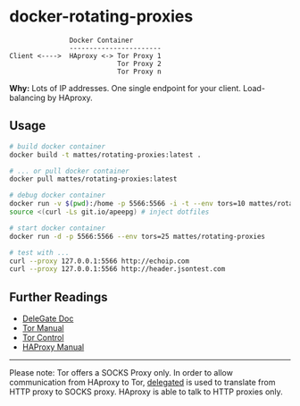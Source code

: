 docker-rotating-proxies
=======================

```
               Docker Container
               -----------------------
Client <---->  HAproxy <-> Tor Proxy 1
                           Tor Proxy 2
                           Tor Proxy n
```

__Why:__ Lots of IP addresses. One single endpoint for your client.
Load-balancing by HAproxy.

Usage
-----

```bash
# build docker container
docker build -t mattes/rotating-proxies:latest .

# ... or pull docker container
docker pull mattes/rotating-proxies:latest

# debug docker container
docker run -v $(pwd):/home -p 5566:5566 -i -t --env tors=10 mattes/rotating-proxies /bin/bash
source <(curl -Ls git.io/apeepg) # inject dotfiles

# start docker container
docker run -d -p 5566:5566 --env tors=25 mattes/rotating-proxies

# test with ...
curl --proxy 127.0.0.1:5566 http://echoip.com
curl --proxy 127.0.0.1:5566 http://header.jsontest.com
```


Further Readings
----------------

 * [DeleGate Doc](http://www.delegate.org/delegate/Manual.htm)
 * [Tor Manual](https://www.torproject.org/docs/tor-manual.html.en)
 * [Tor Control](https://www.thesprawl.org/research/tor-control-protocol/)
 * [HAProxy Manual](http://cbonte.github.io/haproxy-dconv/configuration-1.5.html)

--------------

Please note: Tor offers a SOCKS Proxy only. In order to allow communication
from HAproxy to Tor, [delegated](http://www.delegate.org/delegate/) 
is used to translate from HTTP proxy to SOCKS proxy.
HAproxy is able to talk to HTTP proxies only.

